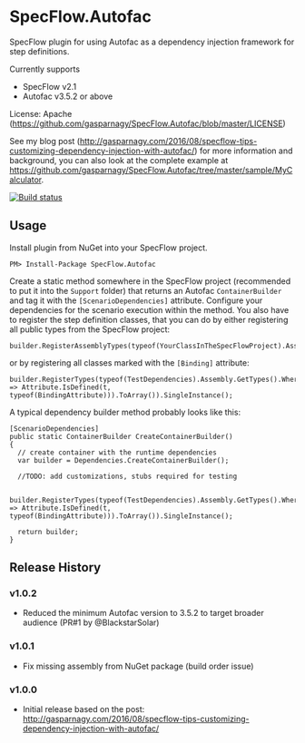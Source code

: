 ﻿# SpecFlow.Autofac
SpecFlow plugin for using Autofac as a dependency injection framework for step definitions.

Currently supports
* SpecFlow v2.1
* Autofac v3.5.2 or above

License: Apache (https://github.com/gasparnagy/SpecFlow.Autofac/blob/master/LICENSE)

See my blog post (http://gasparnagy.com/2016/08/specflow-tips-customizing-dependency-injection-with-autofac/) for more information and background, you can also look at the complete example at https://github.com/gasparnagy/SpecFlow.Autofac/tree/master/sample/MyCalculator.

[![Build status](https://ci.appveyor.com/api/projects/status/oyxln9r52x9uamim/branch/master?svg=true)](https://ci.appveyor.com/project/gasparnagy/specflow-autofac/branch/master)

## Usage

Install plugin from NuGet into your SpecFlow project.

    PM> Install-Package SpecFlow.Autofac
  
Create a static method somewhere in the SpecFlow project (recommended to put it into the `Support` folder) that returns an Autofac `ContainerBuilder` and tag it with the `[ScenarioDependencies]` attribute. Configure your dependencies for the scenario execution within the method. You also have to register the step definition classes, that you can do by either registering all public types from the SpecFlow project:

    builder.RegisterAssemblyTypes(typeof(YourClassInTheSpecFlowProject).Assembly).SingleInstance();

or by registering all classes marked with the `[Binding]` attribute:

    builder.RegisterTypes(typeof(TestDependencies).Assembly.GetTypes().Where(t => Attribute.IsDefined(t, typeof(BindingAttribute))).ToArray()).SingleInstance();

A typical dependency builder method probably looks like this:

    [ScenarioDependencies]
    public static ContainerBuilder CreateContainerBuilder()
    {
      // create container with the runtime dependencies
      var builder = Dependencies.CreateContainerBuilder();

      //TODO: add customizations, stubs required for testing

      builder.RegisterTypes(typeof(TestDependencies).Assembly.GetTypes().Where(t => Attribute.IsDefined(t, typeof(BindingAttribute))).ToArray()).SingleInstance();
      
      return builder;
    }

## Release History

### v1.0.2

* Reduced the minimum Autofac version to 3.5.2 to target broader audience (PR#1 by @BlackstarSolar)

### v1.0.1

* Fix missing assembly from NuGet package (build order issue)

### v1.0.0

* Initial release based on the post: http://gasparnagy.com/2016/08/specflow-tips-customizing-dependency-injection-with-autofac/
